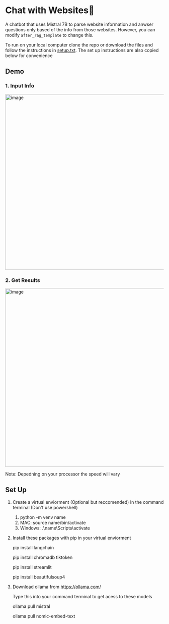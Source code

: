 # Chat with Websites:robot:

A chatbot that uses Mistral 7B to parse website information and anwser questions only
based of the info from those websites. However, you can modify 
`after_rag_template` to change this.

To run on your local computer clone the repo or download the files and 
follow the instructions in [setup.txt](https://github.com/Aabha-J/Website-Chatbot/blob/802b85ab524a88204644a9f52a043d7504f82501/setup.txt). 
The set up instructions are also copied below for convenience

## Demo

### 1. Input Info
<img width="556" alt="image" src="https://github.com/Aabha-J/Website-Chatbot/assets/121515351/03ca8463-204c-4409-b94e-a73b293fd801">


### 2. Get Results
<img width="565" alt="image" src="https://github.com/Aabha-J/Website-Chatbot/assets/121515351/49864d24-bafa-4001-a875-1a93dbb4219a">


Note: Depedning on your processor the speed will vary
## Set Up

  1. Create a virtual enviorment (Optional but reccomended)
      In the command terminal (Don't use powershell)
     1. python -m venv name
     2. MAC: source name/bin/activate
     3. Windows: .\name\Scripts\activate  
  
  
  2. Install these packages with pip in your virtual enviorment
  
      pip install langchain
     
      pip install chromadb tiktoken
     
      pip install streamlit
     
      pip install beautifulsoup4
  
  
  3. Download ollama from https://ollama.com/
  
      Type this into your command terminal to get acess to these models
     
      ollama pull mistral
     
      ollama pull nomic-embed-text
